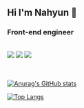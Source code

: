 ## Hi I'm Nahyun 👋
### Front-end engineer
<br/>
<div>
<img src="https://img.shields.io/badge/Javascript-ffb13b?style=flat-square&logo=javascript&logoColor=white"/>
<img src="https://img.shields.io/badge/react-61DAFB?style=flat-square&logo=react&logoColor=white"/>
<img src="https://img.shields.io/badge/nextjs-000000?style=flat-square&logo=nextjs&logoColor=white"/>
</div>
<br/>
<br/>

[![Anurag's GitHub stats](https://github-readme-stats-red-seven-90.vercel.app/api?username=hyen43&show_icons=true&theme=radical)](https://github.com/anuraghazra/github-readme-stats)

[![Top Langs](https://github-readme-stats-red-seven-90.vercel.app/api/top-langs/?username=hyen43&layout=compact)](https://github.com/anuraghazra/github-readme-stats)
